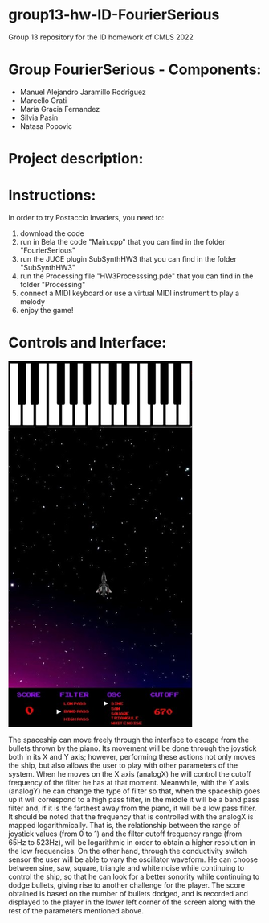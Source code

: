 # group13-hw-ID-FourierSerious
Group 13 repository for the ID homework of CMLS 2022

# Group FourierSerious - Components:
- Manuel Alejandro Jaramillo Rodríguez
- Marcello Grati
- Maria Gracia Fernandez
- Silvia Pasin
- Natasa Popovic

# Project description:


# Instructions:
In order to try Postaccio Invaders, you need to:
1. download the code
2. run in Bela the code "Main.cpp" that you can find in the folder "FourierSerious"
3. run the JUCE plugin SubSynthHW3 that you can find in the folder "SubSynthHW3"
4. run the Processing file "HW3Processsing.pde" that you can find in the folder "Processing"
5. connect a MIDI keyboard or use a virtual MIDI instrument to play a melody
6. enjoy the game!


# Controls and Interface:

![GUI](https://github.com/polimi-cmls-22/group13-hw-ID-FourierSerious/blob/main/GUI.jpg?raw=true)

The spaceship can move freely through the interface to escape from the bullets thrown by the piano. Its movement will be done through the joystick both in its X and Y axis; however, performing these actions not only moves the ship, but also allows the user to play with other parameters of the system. When he moves on the X axis (analogX) he will control the cutoff frequency of the filter he has at that moment. Meanwhile, with the Y axis (analogY) he can change the type of filter so that, when the spaceship goes up it will correspond to a high pass filter, in the middle it will be a band pass filter and, if it is the farthest away from the piano, it will be a low pass filter. It should be noted that the frequency that is controlled with the analogX is mapped logarithmically. That is, the relationship between the range of joystick values (from 0 to 1) and the filter cutoff frequency range (from 65Hz to 523Hz), will be logarithmic in order to obtain a higher resolution in the low frequencies.
      On the other hand, through the conductivity switch sensor the user will be able to vary the oscillator waveform. He can choose between sine, saw, square, triangle and white noise while continuing to control the ship, so that he can look for a better sonority while continuing to dodge bullets, giving rise to another challenge for the player.
      The score obtained is based on the number of bullets dodged, and is recorded and displayed to the player in the lower left corner of the screen along with the rest of the parameters mentioned above.
